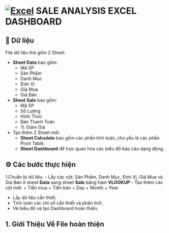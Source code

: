 # [![Excel](https://img.shields.io/badge/Excel-217346?style=flat&logo=microsoft-excel&logoColor=white)](https://www.microsoft.com/en-us/microsoft-365/excel) SALE ANALYSIS EXCEL DASHBOARD 


## 📁 Dữ liệu

File dữ liệu thô gồm 2 Sheet:

+ **Sheet Data** bao gồm:
    - Mã SP
    - Sản Phẩm
    - Danh Mục
    - Đơn Vị
    - Giá Mua
    - Giá Bán
+ **Sheet Sale** bao gồm:
    - Mã SP
    - Số Lượng
    - Hình Thức
    - Bán	Thanh Toán
    - % Giảm Giá
+ Tạo thêm 2 Sheet mới:
    - **Sheet Calculate** bao gồm các phần tính toán, chủ yếu là các phần Pivot Table.
    - **Sheet Dashboard** để trực quan hóa các biểu đồ báo cáo dạng động. 


## ⚙️ Các bước thực hiện 

1.Chuẩn bị dữ liệu.
    - Lấy các cột: Sản Phẩm, Danh Mục, Đơn Vị, Giá Mua và Giá Bán ở sheet **Data** sang sheet **Sale** bằng hàm **VLOOKUP**
    - Tạo thêm các cột mới:
          + Tiền mua
          + Tiền bán
          + Day
          + Month
          + Year
- Lấy dữ liệu cần thiết.
- Tính toán các chỉ số cần thiết và phân tích. 
- Vẽ biểu đồ và tạo Dashboard hoàn thiện.
  
## 1. Giới Thiệu Về File hoàn thiện
